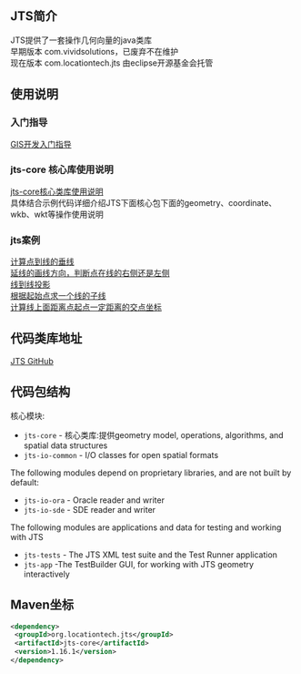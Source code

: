 ## JTS简介

JTS提供了一套操作几何向量的java类库<br>
早期版本 com.vividsolutions，已废弃不在维护<br>
现在版本 com.locationtech.jts 由eclipse开源基金会托管<br>
## 使用说明
### 入门指导
[GIS开发入门指导](gisguider.md)<br>
### jts-core 核心库使用说明
[jts-core核心类库使用说明](docs/jts-core/readme.md)<br>
具体结合示例代码详细介绍JTS下面核心包下面的geometry、coordinate、wkb、wkt等操作使用说明
### jts案例
[计算点到线的垂线](docs/jts-core/demo/foot-point.md)<br>
[延线的画线方向，判断点在线的右侧还是左侧](docs/jts-core/demo/left-right.md)<br>
[线到线投影](docs/jts-core/demo/linetolineshadow.md)<br>
[根据起始点求一个线的子线](docs/jts-core/demo/sublinebypoint.md)<br>
[计算线上面距离点起点一定距离的交点坐标](docs/jts-core/demo/lineatob.md)<br>
## 代码类库地址

[JTS GitHub](https://github.com/locationtech/jts)

## 代码包结构

核心模块:  

* `jts-core` - 核心类库:提供geometry model, operations, algorithms, and spatial data structures  
* `jts-io-common` - I/O classes for open spatial formats  

The following modules depend on proprietary libraries, and are not built by default:  

* `jts-io-ora` - Oracle reader and writer  
* `jts-io-sde` - SDE reader and writer  

The following modules are applications and data for testing and working with JTS  

* `jts-tests` - The JTS XML test suite and the Test Runner application  
* `jts-app` -The TestBuilder GUI, for working with JTS geometry interactively  

## Maven坐标

```xml
<dependency>  
 <groupId>org.locationtech.jts</groupId> 
 <artifactId>jts-core</artifactId> 
 <version>1.16.1</version>
</dependency>  
```




